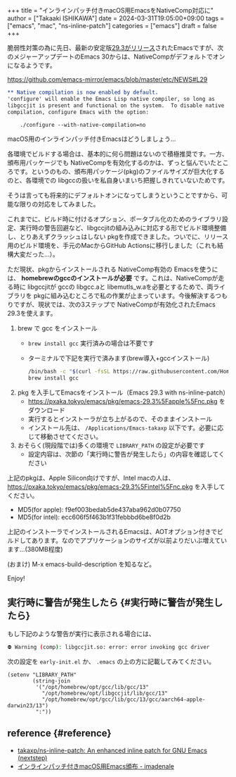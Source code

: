 +++
title = "インラインパッチ付きmacOS用EmacsをNativeComp対応に"
author = ["Takaaki ISHIKAWA"]
date = 2024-03-31T19:05:00+09:00
tags = ["emacs", "mac", "ns-inline-patch"]
categories = ["emacs"]
draft = false
+++

脆弱性対策の為に先日、最新の安定版[29.3がリリース](https://lists.gnu.org/archive/html/emacs-devel/2024-03/msg00611.html)されたEmacsですが、次のメジャーアップデートのEmacs 30からは、NativeCompがデフォルトでオンになるようです。  

<https://github.com/emacs-mirror/emacs/blob/master/etc/NEWS#L29>  

```org
** Native compilation is now enabled by default.
'configure' will enable the Emacs Lisp native compiler, so long as
libgccjit is present and functional on the system.  To disable native
compilation, configure Emacs with the option:

    ./configure --with-native-compilation=no
```

macOS用のインラインパッチ付きEmacsはどうしましょう...  

各環境でビルドする場合は、基本的に何ら問題はないので積極推奨です。一方、頒布用パッケージでも NativeCompを有効化するのかは、ずっと悩んでいたところです。というのもの、頒布用パッケージ(pkg)のファイルサイズが巨大化するのと、各環境での libgccの扱いを私自身いまいち把握しきれていないためです。  

そうは言っても将来的にデフォルトオンになってしまうということですから、可能な限りの対応をしてみました。  

これまでに、ビルド時に付けるオプション、ポータブル化のためのライブラリ設定、実行時の警告回避など、libgccjitの組み込みに対応する形でビルド環境整備し、とりあえずクラッシュはしない pkgを作成できました。ついでに、リリース用のビルド環境を、手元のMacからGitHub Actionsに移行しました（これも結構大変だった...）。  

ただ現状、pkgからインストールされる NativeComp有効の Emacsを使うには、 **homebrewのgccのインストールが必要** です。これは、NativeCompが走る時に libgccjitが gccの libgcc.aと libemutls\_w.aを必要とするためで、両ライブラリを pkgに組み込むところで私の作業が止まっています。今後解決するつもりですが、現状では、次の3ステップで NativeCompが有効化されたEmacs 29.3を使えます。  

1.  brew で gcc をインストール  
    -   `brew install gcc` 実行済みの場合は不要です
    -   ターミナルで下記を実行で済みます(brew導入+gccインストール)  
        
        ```sh
        /bin/bash -c "$(curl -fsSL https://raw.githubusercontent.com/Homebrew/install/master/install.sh)"
        brew install gcc
        ```
2.  pkg を入手してEmacsをインストール（Emacs 29.3 with ns-inline-patch）  
    -   <https://pxaka.tokyo/emacs/pkg/emacs-29.3%5Fapple%5Fnc.pkg> をダウンロード
    -   実行するとインストーラが立ち上がるので、そのままインストール
    -   インストール先は、 `/Applications/Emacs-takaxp` 以下です。必要に応じて移動させてください。
3.  おそらく(現段階では)多くの環境で `LIBRARY_PATH` の設定が必要です  
    -   設定内容は、次節の「実行時に警告が発生したら」の内容を確認してください

上記のpkgは、Apple Silicon向けですが、Intel macの人は、<https://pxaka.tokyo/emacs/pkg/emacs-29.3%5Fintel%5Fnc.pkg> を入手してください。  

-   MD5(for apple): f9ef003bedab5de437aba962d0b07750
-   MD5(for intel): ecc606f5f463b1f31febbbd6be8f0d2b

上記のインストーラでインストールされるEmacsは、AOTオプション付きでビルドしてあります。なのでアプリケーションのサイズが以前よりだいぶ増えています...(380MB程度)  

(おまけ) M-x emacs-build-description を知るなど。  

Enjoy!  


## 実行時に警告が発生したら {#実行時に警告が発生したら}

もし下記のような警告が実行に表示される場合には、  

```sh
⛔ Warning (comp): libgccjit.so: error: error invoking gcc driver
```

次の設定を `early-init.el` か、 `.emacs` の上の方に記載してみてください。  

```emacs-lisp
(setenv "LIBRARY_PATH"
        (string-join
         '("/opt/homebrew/opt/gcc/lib/gcc/13"
           "/opt/homebrew/opt/libgccjit/lib/gcc/13"
           "/opt/homebrew/opt/gcc/lib/gcc/13/gcc/aarch64-apple-darwin23/13")
         ":"))
```


## reference {#reference}

-   [takaxp/ns-inline-patch: An enhanced inline patch for GNU Emacs (nextstep)](https://github.com/takaxp/ns-inline-patch)
-   [インラインパッチ付きmacOS用Emacs頒布 - imadenale](https://pxaka.tokyo/blog/2021/0402-emacs-inline-package-dist/)
